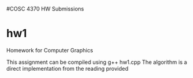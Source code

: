#COSC 4370 HW Submissions

# hw1
Homework for Computer Graphics

This assignment can be compiled using g++ hw1.cpp 
The algorithm is a direct implementation from the reading provided
